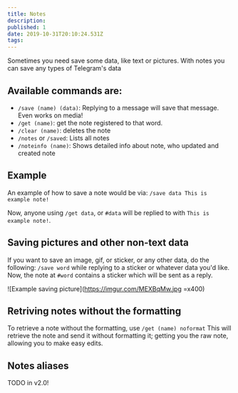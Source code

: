 ```yaml
---
title: Notes
description: 
published: 1
date: 2019-10-31T20:10:24.531Z
tags: 
---
```


Sometimes you need save some data, like text or pictures. With notes you can save any types of Telegram's data


## Available commands are:
- `/save (name) (data)`: Replying to a message will save that message. Even works on media!
- `/get (name)`: get the note registered to that word.
- `/clear (name)`: deletes the note
- `/notes` or `/saved`: Lists all notes
- `/noteinfo (name)`: Shows detailed info about note, who updated and created note

## Example

An example of how to save a note would be via:
`/save data This is example note!`

Now, anyone using `/get data`, or `#data` will be replied to with `This is example note!`.

## Saving pictures and other non-text data

If you want to save an image, gif, or sticker, or any other data, do the following:
`/save word` while replying to a sticker or whatever data you'd like. Now, the note at `#word` contains a sticker which will be sent as a reply.

![Example saving picture](https://imgur.com/MEXBqMw.jpg =x400)


## Retriving notes without the formatting
To retrieve a note without the formatting, use `/get (name) noformat`
This will retrieve the note and send it without formatting it; getting you the raw note, allowing you to make easy edits.

## Notes aliases
TODO in v2.0!